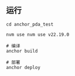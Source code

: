 ## 运行
```shell
cd anchor_pda_test

nvm use nvm use v22.19.0

# 编译
anchor build

# 部署
anchor deploy
```
